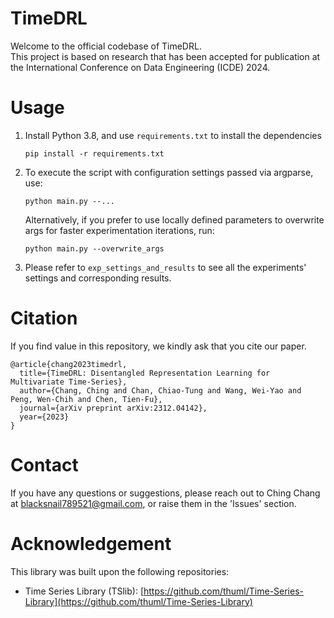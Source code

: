 # TimeDRL

Welcome to the official codebase of TimeDRL.  
This project is based on research that has been accepted for publication at the International Conference on Data Engineering (ICDE) 2024.

# Usage

1. Install Python 3.8, and use `requirements.txt` to install the dependencies
   ```
   pip install -r requirements.txt
   ```
2. To execute the script with configuration settings passed via argparse, use:
   ```
   python main.py --...
   ```
   Alternatively, if you prefer to use locally defined parameters to overwrite args for faster experimentation iterations, run:
   ```
   python main.py --overwrite_args
   ```
3. Please refer to `exp_settings_and_results` to see all the experiments' settings and corresponding results.

# Citation

If you find value in this repository, we kindly ask that you cite our paper.

```
@article{chang2023timedrl,
  title={TimeDRL: Disentangled Representation Learning for Multivariate Time-Series},
  author={Chang, Ching and Chan, Chiao-Tung and Wang, Wei-Yao and Peng, Wen-Chih and Chen, Tien-Fu},
  journal={arXiv preprint arXiv:2312.04142},
  year={2023}
}
```

# Contact

If you have any questions or suggestions, please reach out to Ching Chang at [blacksnail789521@gmail.com](mailto:blacksnail789521@gmail.com), or raise them in the 'Issues' section.

# Acknowledgement

This library was built upon the following repositories:

* Time Series Library (TSlib): [https://github.com/thuml/Time-Series-Library](https://github.com/thuml/Time-Series-Library)
